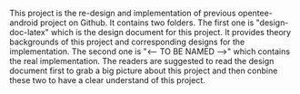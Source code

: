 This project is the re-design and implementation of previous opentee-android project on Github. It contains two folders. The first one is "design-doc-latex" which is the design document for this project. It provides theory backgrounds of this project and corresponding designs for the implementation. The second one is "<-- TO BE NAMED -->" which contains the real implementation. The readers are suggested to read the design document first to grab a big picture about this project and then conbine these two to have a clear understand of this project.

